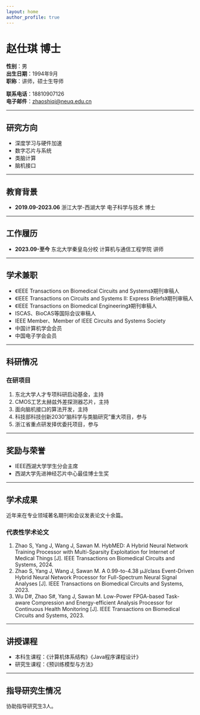 ```yaml
---
layout: home
author_profile: true
---
```





# 赵仕琪 博士



**性别**：男  
**出生日期**：1994年9月  
**职称**：讲师，硕士生导师

**联系电话**：18810907126  
**电子邮件**：[zhaoshiqi@neuq.edu.cn](mailto:zhaoshiqi@neuq.edu.cn)

---

## 研究方向
- 深度学习与硬件加速
- 数字芯片与系统
- 类脑计算
- 脑机接口

---

## 教育背景
- **2019.09-2023.06** 浙江大学-西湖大学 电子科学与技术 博士

---

## 工作履历
- **2023.09-至今** 东北大学秦皇岛分校 计算机与通信工程学院 讲师

---

## 学术兼职
- 《IEEE Transactions on Biomedical Circuits and Systems》期刊审稿人
- 《IEEE Transactions on Circuits and Systems II: Express Briefs》期刊审稿人
- 《IEEE Transactions on Biomedical Engineering》期刊审稿人
- ISCAS、BioCAS等国际会议审稿人
- IEEE Member、Member of IEEE Circuits and Systems Society
- 中国计算机学会会员
- 中国电子学会会员

---

## 科研情况

### 在研项目
1. 东北大学人才专项科研启动基金，主持
2. CMOS工艺太赫兹外差探测器芯片，主持
3. 面向脑机接口的算法开发，主持
4. 科技部科技创新2030“脑科学与类脑研究”重大项目，参与
5. 浙江省重点研发择优委托项目，参与

---

## 奖励与荣誉
- IEEE西湖大学学生分会主席
- 西湖大学先进神经芯片中心最佳博士生奖

---

## 学术成果

近年来在专业领域著名期刊和会议发表论文十余篇。

### 代表性学术论文
1. Zhao S, Yang J, Wang J, Sawan M. HybMED: A Hybrid Neural Network Training Processor with Multi-Sparsity Exploitation for Internet of Medical Things [J]. IEEE Transactions on Biomedical Circuits and Systems, 2024.
2. Zhao S, Yang J, Wang J, Sawan M. A 0.99-to-4.38 μJ/class Event-Driven Hybrid Neural Network Processor for Full-Spectrum Neural Signal Analyses [J]. IEEE Transactions on Biomedical Circuits and Systems, 2023.
3. Wu D#, Zhao S#, Yang J, Sawan M. Low-Power FPGA-based Task-aware Compression and Energy-efficient Analysis Processor for Continuous Health Monitoring [J]. IEEE Transactions on Biomedical Circuits and Systems, 2023.

---

## 讲授课程

- 本科生课程：《计算机体系结构》《Java程序课程设计》
- 研究生课程：《预训练模型与方法》

---

## 指导研究生情况
协助指导研究生3人。

